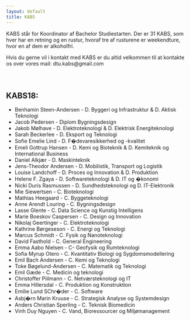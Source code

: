 ```yaml
---
layout: default
title: KABS
---
```


<p>KABS står for Koordinator af Bachelor Studiestarten. Der er 31 KABS, som hver har en retning og en rustur, hvoraf tre af rusturene er weekendture, hvor en af dem er alkoholfri. </p>
<p>Hvis du gerne vil i kontakt med KABS er du altid velkommen til at kontakte os over vores mail: dtu.kabs@gmail.com</p>

<h2>KABS18:</h2>
<ul>
  <li>Benhamin Steen-Andersen - D. Byggeri og Infrastruktur & D. Aktisk Teknologi</li>
  <li>Jacob Pedersen - Diplom Bygningsdesign</li>
  <li>Jakob Mølhave - D. Elektroteknologi & D. Elektrisk Energiteknologi</li>
  <li>Sarah Beckerlee - D. Eksport og Teknologi</li>
  <li>Sofie Emelie Lind - D. F�devaresikkerhed og -kvalitet</li>
  <li>Emeli Gottrup Hansen - D. Kemi og Bioteknik & D. Kemiteknik og International Business</li>
  <li>Daniel Alkjær - D. Maskinteknik</li>
  <li>Jens-Theodor Andersen - D. Mobilistik, Transport og Logistik</li>
  <li>Louise Landchoff - D. Proces og Innovation & D. Produktion</li>
  <li>Helene F. Zgaya - D. Softwareteknologi & D. IT og �konomi</li>
  <li>Nicki Duris Rasmussen - D. Sundhedsteknologi og D. IT-Elektronik</li>
  <li> Mie Siewertsen - C. Bioteknologi</li>
  <li>Mathias Heegaard - C. Byggeteknologi</li>
  <li>Anne Arendt Louring - C. Bygningsdesign</li>
  <li>Lasse Glente - C. Data Science og Kunstig Intelligens</li>
  <li>Marie Boeskov Caspersen - C. Design og Innovation</li>
  <li>Nikolaj Geertinger - C. Elektroteknologi</li>
  <li>Kathrine Børgeseson - C. Energi og Teknologi</li>
  <li>Marcus Schmidt - C. Fysik og Nanoteknologi</li>
  <li>David Fasthold - C. General Engineering</li>
  <li>Emma Aabo Nielsen - C- Geofysik og Rumteknologi</li>
  <li>Sofia Myrup Otero - C. Kvantitativ Biologi og Sygdomsmodellering</li>
  <li>Emil Bach Andersen - C. Kemi og Teknologi</li>
  <li>Toke Bøgelund-Andersen - C. Matematik og Teknologi</li>
  <li>Emil Gæde - C. Medicin og teknologi</li>
  <li>Christoffer Piilmann - C. Netværsteknologi og IT</li>
  <li>Emma Hillersdal - C. Produktion og Konstruktion</li>
  <li>Emilie Lund SChr�der - C. Software</li>
  <li>Asbj�rn Marin Kruuse - C. Strategisk Analyse og Systemdesign</li>
  <li>Anders Christian Sperling - C. Teknisk Biomedicin</li>
  <li>Vinh Duy Nguyen - C. Vand, Bioressourcer og Miljømanagement</li>
  
</ul>
